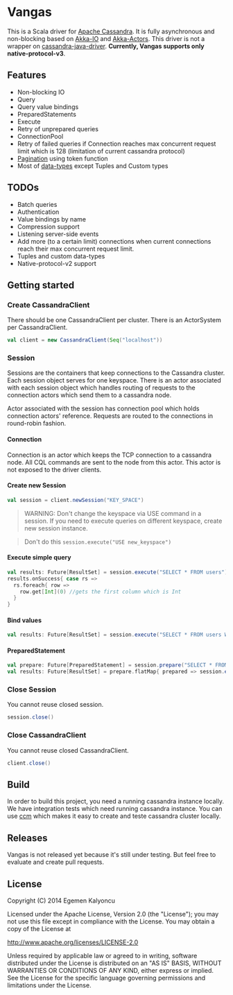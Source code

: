 # Vangas

This is a Scala driver for [Apache Cassandra](https://github.com/apache/cassandra). It is fully asynchronous and non-blocking based on [Akka-IO](http://doc.akka.io/docs/akka/2.3.6/scala/io.html) and [Akka-Actors](http://doc.akka.io/docs/akka/2.3.6/scala/actors.html).
This driver is not a wrapper on [cassandra-java-driver](https://github.com/datastax/java-driver).
**Currently, Vangas supports only native-protocol-v3**.

## Features

* Non-blocking IO
* Query
* Query value bindings
* PreparedStatements
* Execute
* Retry of unprepared queries
* ConnectionPool
* Retry of failed queries if Connection reaches max concurrent request limit which is 128 (limitation of current cassandra protocol)
* [Pagination](http://www.datastax.com/documentation/cql/3.0/cql/cql_using/paging_c.html) using token function
* Most of [data-types](http://www.datastax.com/documentation/cql/3.0/cql/cql_reference/cql_data_types_c.html) except Tuples and Custom types

## TODOs
* Batch queries
* Authentication
* Value bindings by name
* Compression support
* Listening server-side events
* Add more (to a certain limit) connections when current connections reach their max concurrent request limit.
* Tuples and custom data-types
* Native-protocol-v2 support

## Getting started

### Create CassandraClient
There should be one CassandraClient per cluster. There is an ActorSystem per CassandraClient.

```scala
val client = new CassandraClient(Seq("localhost"))
```

### Session
Sessions are the containers that keep connections to the Cassandra cluster.  Each session object serves for one keyspace. There is an actor associated with each session object which handles routing of requests to the connection actors which send them to a cassandra node.

Actor associated with the session has connection pool which holds connection actors' reference. Requests are routed to the connections in round-robin fashion.

#### Connection
Connection is an actor which keeps the TCP connection to a cassandra node. All CQL commands are sent to the node from this actor. This actor is not exposed to the driver clients.

#### Create new Session

```scala
val session = client.newSession("KEY_SPACE")
```
> WARNING: Don't change the keyspace via USE command in a session. If you need to execute queries on different keyspace, create new session instance.

> Don't do this <code>session.execute("USE new_keyspace")</code>

#### Execute simple query

```scala
val results: Future[ResultSet] = session.execute("SELECT * FROM users")
results.onSuccess{ case rs =>
  rs.foreach{ row =>
    row.get[Int](0) //gets the first column which is Int
  }
}
```

#### Bind values

```scala
val results: Future[ResultSet] = session.execute("SELECT * FROM users WHERE id = ?", 123)
```

#### PreparedStatement
```scala
val prepare: Future[PreparedStatement] = session.prepare("SELECT * FROM users WHERE id = ?")
val results: Future[ResultSet] = prepare.flatMap{ prepared => session.execute(prepared.bind("123"))}
```

### Close Session
You cannot reuse closed session.
```scala
session.close()
```

### Close CassandraClient
You cannot reuse closed CassandraClient.
```scala
client.close()
```

## Build
In order to build this project, you need a running cassandra instance locally. We have integration tests which need running cassandra instance. You can use [ccm](http://github.com/pcmanus/ccm) which makes it easy to create and teste cassandra cluster locally.

## Releases
Vangas is not released yet because it's still under testing. But feel free to evaluate and create pull requests.

## License
Copyright (C) 2014 Egemen Kalyoncu

Licensed under the Apache License, Version 2.0 (the "License");
you may not use this file except in compliance with the License.
You may obtain a copy of the License at

http://www.apache.org/licenses/LICENSE-2.0

Unless required by applicable law or agreed to in writing, software
distributed under the License is distributed on an "AS IS" BASIS,
WITHOUT WARRANTIES OR CONDITIONS OF ANY KIND, either express or implied.
See the License for the specific language governing permissions and
limitations under the License.
